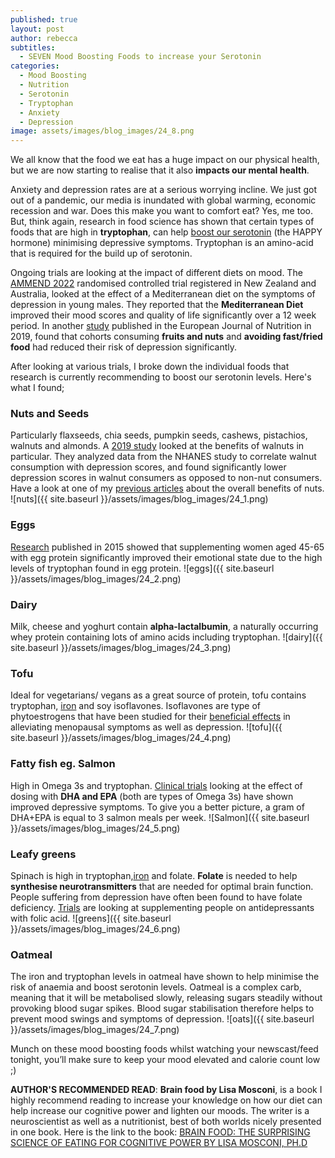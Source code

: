 ```yaml
---
published: true
layout: post
author: rebecca
subtitles:
  - SEVEN Mood Boosting Foods to increase your Serotonin
categories:
  - Mood Boosting
  - Nutrition
  - Serotonin
  - Tryptophan
  - Anxiety
  - Depression
image: assets/images/blog_images/24_8.png
---
```

We all know that the food we eat has a huge impact on our physical health, but we are now starting to realise that it also **impacts our mental health**. 

Anxiety and depression rates are at a serious worrying incline. We just got out of a pandemic, our media is inundated with global warming, economic recession and war. Does this make you want to comfort eat? Yes, me too. But, think again,  research in food science has shown that certain types of foods that are high in **tryptophan**, can help [boost our serotonin](https://www.mdpi.com/2072-6643/8/1/56/htm)  (the HAPPY hormone) minimising depressive symptoms. Tryptophan is an amino-acid that is required for the build up of serotonin.

Ongoing trials are looking at the impact of different diets on mood. The [AMMEND 2022](https://pubmed.ncbi.nlm.nih.gov/35441666/) randomised controlled trial registered in New Zealand and Australia, looked at the effect of a Mediterranean diet on the symptoms of depression in young males. They reported that the **Mediterranean Diet** improved their mood scores and quality of life significantly over a 12 week period. In another [study](https://link.springer.com/article/10.1007/s00394-018-1653-x) published in the European Journal of Nutrition in 2019, found that cohorts consuming **fruits and nuts** and **avoiding fast/fried food** had reduced their risk of depression significantly. 

After looking at various trials, I broke down the individual foods that research is currently recommending to boost our serotonin levels. Here's what I found; 


### **Nuts and  Seeds**

Particularly flaxseeds, chia seeds, pumpkin seeds, cashews, pistachios, walnuts and almonds. A [2019 study](https://www.mdpi.com/2072-6643/11/2/275/htm) looked at the benefits of walnuts in particular. They analyzed data from the NHANES study to correlate walnut consumption with depression scores, and found significantly lower depression scores in walnut consumers as opposed to non-nut consumers. Have a look at one of my [previous articles](https://rebmdsportsnutrition.com/secret-to-healthy-heart-blood-vessels/) about the overall benefits of nuts. 
![nuts]({{ site.baseurl }}/assets/images/blog_images/24_1.png)

### **Eggs**

[Research](https://www.cambridge.org/core/journals/british-journal-of-nutrition/article/chronic-treatment-with-a-tryptophanrich-protein-hydrolysate-improves-emotional-processing-mental-energy-levels-and-reaction-time-in-middleaged-women/AB54DC8C47AF5C589B87EDD30B382386) published in 2015 showed that supplementing women aged 45-65 with egg protein significantly improved  their emotional state due to the high levels of tryptophan found in egg protein. 
![eggs]({{ site.baseurl }}/assets/images/blog_images/24_2.png)

### **Dairy**

Milk, cheese and yoghurt contain **alpha-lactalbumin**, a naturally occurring whey protein containing lots of amino acids including tryptophan.
![dairy]({{ site.baseurl }}/assets/images/blog_images/24_3.png)

### **Tofu**

Ideal for vegetarians/ vegans as a great source of protein, tofu contains tryptophan, [iron](https://rebmdsportsnutrition.com/how-to-add-iron/) and soy isoflavones. Isoflavones are type of phytoestrogens that have been studied for their [beneficial effects](https://www.ncbi.nlm.nih.gov/pmc/articles/PMC5181104/) in alleviating menopausal symptoms as well as depression. 
![tofu]({{ site.baseurl }}/assets/images/blog_images/24_4.png)

### **Fatty fish eg. Salmon**

High in Omega 3s and tryptophan. [Clinical trials](https://www.health.harvard.edu/blog/omega-3-fatty-acids-for-mood-disorders-2018080314414#:~:text=How%20might%20omega%2D3s%20improve,that%20may%20help%20relieve%20depression.) looking at the effect of dosing with **DHA and EPA** (both are types of Omega 3s) have shown improved depressive symptoms. To give you a better picture, a gram of DHA+EPA is equal to 3 salmon meals per week. 
![Salmon]({{ site.baseurl }}/assets/images/blog_images/24_5.png)

### **Leafy greens**

Spinach is high in tryptophan,[iron](https://rebmdsportsnutrition.com/how-to-add-iron/) and folate. **Folate** is needed to help **synthesise neurotransmitters** that are needed for optimal brain function. People suffering from depression have often been found to have folate deficiency. [Trials](https://www.sciencedirect.com/science/article/pii/S0965229921001114) are looking at supplementing people on antidepressants with folic acid. 
![greens]({{ site.baseurl }}/assets/images/blog_images/24_6.png)

### **Oatmeal**

The iron and tryptophan levels in oatmeal have shown to help minimise the risk of anaemia and boost serotonin levels. Oatmeal is a complex carb, meaning that it will be metabolised slowly, releasing sugars steadily without provoking blood sugar spikes. Blood sugar stabilisation therefore helps to prevent mood swings and symptoms of depression. 
![oats]({{ site.baseurl }}/assets/images/blog_images/24_7.png)

Munch on these mood boosting foods whilst watching your newscast/feed tonight, you’ll make sure to keep your mood elevated and calorie count low ;)

**AUTHOR'S RECOMMENDED READ**: **Brain food by Lisa Mosconi**, is a book I highly recommend reading to increase your knowledge on how our diet can help increase our cognitive power and lighten our moods. The writer is a neuroscientist as well as a nutritionist, best of both worlds nicely presented in one book. Here is the link to the book: [BRAIN FOOD: THE SURPRISING SCIENCE OF EATING FOR COGNITIVE POWER BY LISA MOSCONI, PH.D](https://tidd.ly/3zZ8cYn)

